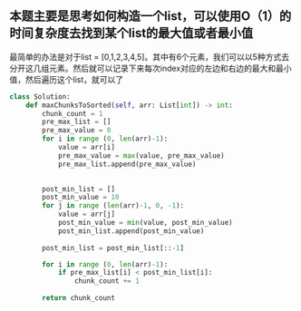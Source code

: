## 本题主要是思考如何构造一个list，可以使用O（1）的时间复杂度去找到某个list的最大值或者最小值
最简单的办法是对于list = [0,1,2,3,4,5]。其中有6个元素，我们可以以5种方式去分开这几组元素。然后就可以记录下来每次index对应的左边和右边的最大和最小值，然后遍历这个list，就可以了


```python
class Solution:
    def maxChunksToSorted(self, arr: List[int]) -> int:
        chunk_count = 1
        pre_max_list = []
        pre_max_value = 0
        for i in range (0, len(arr)-1):
            value = arr[i]
            pre_max_value = max(value, pre_max_value)
            pre_max_list.append(pre_max_value)
        

        post_min_list = []
        post_min_value = 10
        for j in range (len(arr)-1, 0, -1):
            value = arr[j]
            post_min_value = min(value, post_min_value)
            post_min_list.append(post_min_value)
        
        post_min_list = post_min_list[::-1]

        for i in range (0, len(arr)-1):
            if pre_max_list[i] < post_min_list[i]:
                chunk_count += 1
            
        return chunk_count


```